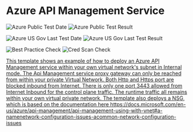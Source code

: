 # Azure API Management Service

![Azure Public Test Date](https://azurequickstartsservice.blob.core.windows.net/badges/201-api-management-create-with-internal-vnet/PublicLastTestDate.svg)
![Azure Public Test Result](https://azurequickstartsservice.blob.core.windows.net/badges/201-api-management-create-with-internal-vnet/PublicDeployment.svg)

![Azure US Gov Last Test Date](https://azurequickstartsservice.blob.core.windows.net/badges/201-api-management-create-with-internal-vnet/FairfaxLastTestDate.svg)
![Azure US Gov Last Test Result](https://azurequickstartsservice.blob.core.windows.net/badges/201-api-management-create-with-internal-vnet/FairfaxDeployment.svg)

![Best Practice Check](https://azurequickstartsservice.blob.core.windows.net/badges/201-api-management-create-with-internal-vnet/BestPracticeResult.svg)
![Cred Scan Check](https://azurequickstartsservice.blob.core.windows.net/badges/201-api-management-create-with-internal-vnet/CredScanResult.svg)

<a href="https://portal.azure.com/#create/Microsoft.Template/uri/https%3A%2F%2Fraw.githubusercontent.com%2Fazure%2Fazure-quickstart-templates%2Fmaster%2F201-api-management-create-with-internal-vnet%2Fazuredeploy.json" target="_blank">
    


    


This template shows an example of how to deploy an Azure API Management service within your own virtual network's subnet in Internal mode. The Api Management service proxy gateway can only be reached from within your private Virtual Network. Both Http and Https port are blocked inbound from Internet. There is only one port 3443 allowed from Internet Inbound for the control plane traffic. The runtime traffic all remains within your own virtual private network. The template also deploys a NSG, which is based on the documentation here https://docs.microsoft.com/en-us/azure/api-management/api-management-using-with-vnet#a-namenetwork-configuration-issues-acommon-network-configuration-issues

